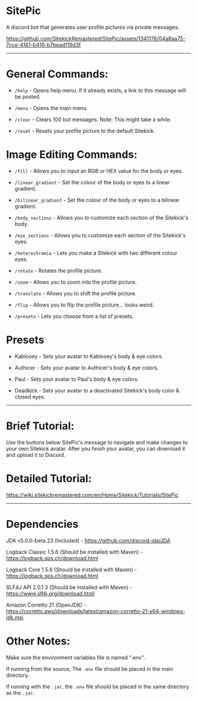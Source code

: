# SitePic
A discord bot that generates user profile pictures via private messages.

https://github.com/SitekickRemastered/SitePic/assets/1341176/04a8aa75-7cce-4161-b416-b7bead119d3f

---

# General Commands:
- `/help` - Opens help menu. If it already exists, a link to this message will be posted.

- `/menu` - Opens the main menu.

- `/clear` - Clears 100 bot messages. Note: This might take a while.

- `/reset` - Resets your profile picture to the default Sitekick.

# Image Editing Commands:
- `/fill` - Allows you to input an RGB or HEX value for the body or eyes.

- `/linear_gradient` - Set the colour of the body or eyes to a linear gradient.

- `/bilinear_gradient` - Set the colour of the body or eyes to a bilinear gradient.

- `/body_sections` - Allows you to customize each section of the Sitekick's body.
  
- `/eye_sections` - Allows you to customize each section of the Sitekick's eyes.

- `/heterochromia` - Lets you make a Sitekick with two different colour eyes.

- `/rotate` - Rotates the profile picture.

- `/zoom` - Allows you to zoom into the profile picture.

- `/translate` - Allows you to shift the profile picture.

- `/flip` - Allows you to flip the profile picture... looks weird.

-  `/presets` - Lets you choose from a list of presets.

# Presets
- Kablooey - Sets your avatar to Kablooey's body & eye colors.

- Authicer - Sets your avatar to Authicer's body & eye colors.

- Paul - Sets your avatar to Paul's body & eye colors.

- Deadkick - Sets your avatar to a deactivated Sitekick's body color & closed eyes.

---

# Brief Tutorial:
Use the buttons below SitePic's message to navigate and make changes to your own Sitekick avatar.
After you finish your avatar, you can download it and upload it to Discord.

# Detailed Tutorial:
https://wiki.sitekickremastered.com/en/Home/Sitekick/Tutorials/SitePic

---

# Dependencies
JDA v5.0.0-beta.23 (Included) - https://github.com/discord-jda/JDA

Logback Classic 1.5.6 (Should be installed with Maven) - https://logback.qos.ch/download.html

Logback Core 1.5.6 (Should be installed with Maven) - https://logback.qos.ch/download.html

SLF4J API 2.0.1.3 (Should be installed with Maven) - https://www.slf4j.org/download.html

Amazon Corretto 21 (OpenJDK) - https://corretto.aws/downloads/latest/amazon-corretto-21-x64-windows-jdk.msi

# Other Notes:
Make sure the environment variables file is named ".env".

If running from the source, The `.env` file should be placed in the main directory.

If running with the `.jar`, the `.env` file should be placed in the same directory as the `.jar`.
